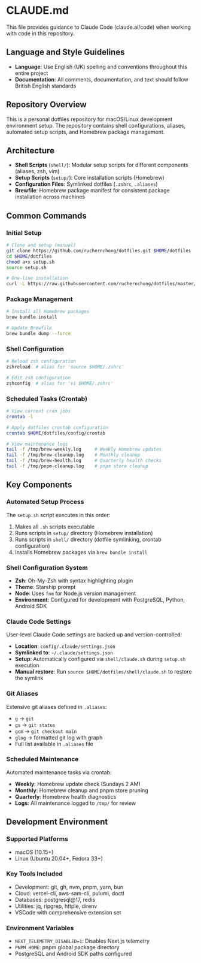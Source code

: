 # CLAUDE.md

This file provides guidance to Claude Code (claude.ai/code) when working with code in this repository.

## Language and Style Guidelines

- **Language**: Use English (UK) spelling and conventions throughout this entire project
- **Documentation**: All comments, documentation, and text should follow British English standards

## Repository Overview

This is a personal dotfiles repository for macOS/Linux development environment setup. The repository contains shell configurations, aliases, automated setup scripts, and Homebrew package management.

## Architecture

- **Shell Scripts** (`shell/`): Modular setup scripts for different components (aliases, zsh, vim)
- **Setup Scripts** (`setup/`): Core installation scripts (Homebrew)
- **Configuration Files**: Symlinked dotfiles (`.zshrc`, `.aliases`)
- **Brewfile**: Homebrew package manifest for consistent package installation across machines

## Common Commands

### Initial Setup

```bash
# Clone and setup (manual)
git clone https://github.com/ruchernchong/dotfiles.git $HOME/dotfiles
cd $HOME/dotfiles
chmod a+x setup.sh
source setup.sh

# One-line installation
curl -L https://raw.githubusercontent.com/ruchernchong/dotfiles/master/install.sh | bash
```

### Package Management

```bash
# Install all Homebrew packages
brew bundle install

# Update Brewfile
brew bundle dump --force
```

### Shell Configuration

```bash
# Reload zsh configuration
zshreload  # alias for 'source $HOME/.zshrc'

# Edit zsh configuration
zshconfig  # alias for 'vi $HOME/.zshrc'
```

### Scheduled Tasks (Crontab)

```bash
# View current cron jobs
crontab -l

# Apply dotfiles crontab configuration
crontab $HOME/dotfiles/config/crontab

# View maintenance logs
tail -f /tmp/brew-weekly.log     # Weekly Homebrew updates
tail -f /tmp/brew-cleanup.log    # Monthly cleanup
tail -f /tmp/brew-health.log     # Quarterly health checks
tail -f /tmp/pnpm-cleanup.log    # pnpm store cleanup
```

## Key Components

### Automated Setup Process

The `setup.sh` script executes in this order:

1. Makes all `.sh` scripts executable
2. Runs scripts in `setup/` directory (Homebrew installation)
3. Runs scripts in `shell/` directory (dotfile symlinking, crontab configuration)
4. Installs Homebrew packages via `brew bundle install`

### Shell Configuration System

- **Zsh**: Oh-My-Zsh with syntax highlighting plugin
- **Theme**: Starship prompt
- **Node**: Uses `fnm` for Node.js version management
- **Environment**: Configured for development with PostgreSQL, Python, Android SDK

### Claude Code Settings

User-level Claude Code settings are backed up and version-controlled:

- **Location**: `config/.claude/settings.json`
- **Symlinked to**: `~/.claude/settings.json`
- **Setup**: Automatically configured via `shell/claude.sh` during `setup.sh` execution
- **Manual restore**: Run `source $HOME/dotfiles/shell/claude.sh` to restore the symlink

### Git Aliases

Extensive git aliases defined in `.aliases`:

- `g` → `git`
- `gs` → `git status`
- `gcm` → `git checkout main`
- `glog` → formatted git log with graph
- Full list available in `.aliases` file

### Scheduled Maintenance

Automated maintenance tasks via crontab:

- **Weekly**: Homebrew update check (Sundays 2 AM)
- **Monthly**: Homebrew cleanup and pnpm store pruning
- **Quarterly**: Homebrew health diagnostics
- **Logs**: All maintenance logged to `/tmp/` for review

## Development Environment

### Supported Platforms

- macOS (10.15+)
- Linux (Ubuntu 20.04+, Fedora 33+)

### Key Tools Included

- Development: git, gh, nvm, pnpm, yarn, bun
- Cloud: vercel-cli, aws-sam-cli, pulumi, doctl
- Databases: postgresql@17, redis
- Utilities: jq, ripgrep, httpie, direnv
- VSCode with comprehensive extension set

### Environment Variables

- `NEXT_TELEMETRY_DISABLED=1`: Disables Next.js telemetry
- `PNPM_HOME`: pnpm global package directory
- PostgreSQL and Android SDK paths configured
